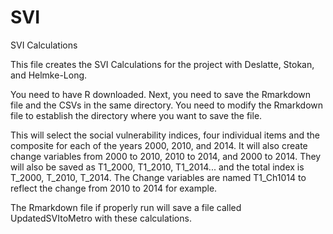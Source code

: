 # SVI
SVI Calculations

This file creates the SVI Calculations for the project with Deslatte, Stokan, and Helmke-Long. 

You need to have R downloaded.  Next, you need to save the Rmarkdown file and the CSVs in the same directory.  You need to modify the Rmarkdown file to establish the directory where you want to save the file. 

This will select the social vulnerability indices, four individual items and the composite for each of the years 2000, 2010, and 2014.  It will also create change variables from 2000 to 2010, 2010 to 2014, and 2000 to 2014.  They will also be saved as T1_2000, T1_2010, T1_2014... and the total index is T_2000, T_2010, T_2014.  The Change variables are named T1_Ch1014 to reflect the change from 2010 to 2014 for example.

The Rmarkdown file if properly run will save a file called UpdatedSVItoMetro with these calculations.
